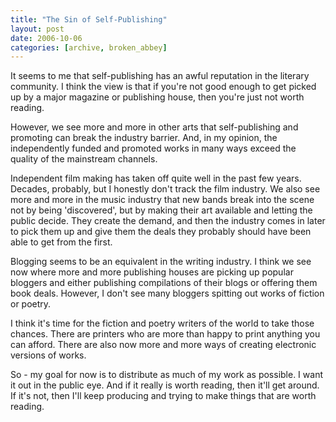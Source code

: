 ```yaml
---
title: "The Sin of Self-Publishing"
layout: post
date: 2006-10-06
categories: [archive, broken_abbey]
---
```


It seems to me that self-publishing has an awful reputation in the literary
community. I think the view is that if you're not good enough to get picked up
by a major magazine or publishing house, then you're just not worth reading.

However, we see more and more in other arts that self-publishing and promoting
can break the industry barrier. And, in my opinion, the independently funded and
promoted works in many ways exceed the quality of the mainstream channels.

Independent film making has taken off quite well in the past few years. Decades,
probably, but I honestly don't track the film industry. We also see more and
more in the music industry that new bands break into the scene not by being
'discovered', but by making their art available and letting the public decide.
They create the demand, and then the industry comes in later to pick them up and
give them the deals they probably should have been able to get from the first.

Blogging seems to be an equivalent in the writing industry. I think we see now
where more and more publishing houses are picking up popular bloggers and either
publishing compilations of their blogs or offering them book deals. However, I
don't see many bloggers spitting out works of fiction or poetry.

I think it's time for the fiction and poetry writers of the world to take those
chances. There are printers who are more than happy to print anything you can
afford. There are also now more and more ways of creating electronic versions of
works.

So - my goal for now is to distribute as much of my work as possible. I want it
out in the public eye. And if it really is worth reading, then it'll get around.
If it's not, then I'll keep producing and trying to make things that are worth
reading.
